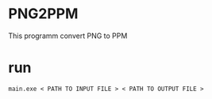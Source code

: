 # PNG2PPM
This programm convert PNG to PPM
# run
```
main.exe < PATH TO INPUT FILE > < PATH TO OUTPUT FILE >
```
